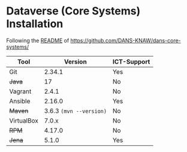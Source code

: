 # Dataverse (Core Systems) Installation

Following the [README](https://github.com/DANS-KNAW/dans-core-systems/blob/master/README.md) of https://github.com/DANS-KNAW/dans-core-systems/

| Tool       | Version                 | ICT-Support |
|------------|-------------------------|-------------|
| Git        | 2.34.1                  | Yes         |
| <s>Java</s>       | 17                      | No          |
| Vagrant    | 2.4.1                   | No          |
| Ansible    | 2.16.0                  | Yes         |   
| <s>Maven</s>      | 3.6.3 `(mvn --version)` | No          |
| VirtualBox | 7.0.x                   | No          |
| <s>RPM</s>        | 4.17.0                  | No          |
| <s>Jena</s>       | 5.1.0                   | Yes         |

